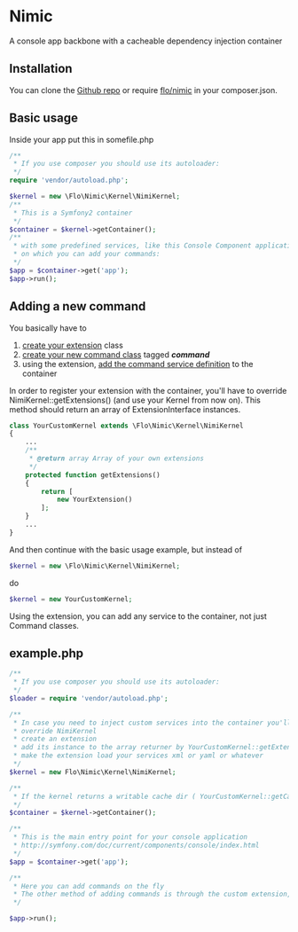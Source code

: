 # Nimic
A console app backbone with a cacheable dependency injection container

## Installation
You can clone the [Github repo][1] or require [flo/nimic][2] in your composer.json.

## Basic usage
Inside your app put this in somefile.php

```php
/**
 * If you use composer you should use its autoloader:
 */
require 'vendor/autoload.php';

$kernel = new \Flo\Nimic\Kernel\NimiKernel;
/**
 * This is a Symfony2 container
 */
$container = $kernel->getContainer();
/**
 * with some predefined services, like this Console Component application
 * on which you can add your commands:
 */
$app = $container->get('app');
$app->run();
```

## Adding a new command
You basically have to 

1. [create your extension][5] class
2. [create your new command class][3] tagged **_command_** 
3. using the extension, [add the command service definition][4] to the container

In order to register your extension with the container, you'll have to override NimiKernel::getExtensions() (and use your Kernel from now on). 
This method should return an array of ExtensionInterface instances.

```php
class YourCustomKernel extends \Flo\Nimic\Kernel\NimiKernel
{
    ...
    /**
     * @return array Array of your own extensions
     */
    protected function getExtensions()
    {
        return [
            new YourExtension()
        ];
    }
    ...
}
```
And then continue with the basic usage example, but instead of 
```php
$kernel = new \Flo\Nimic\Kernel\NimiKernel;
```
do
```php
$kernel = new YourCustomKernel;
```
Using the extension, you can add any service to the container, not just Command classes.

## example.php
```php
/**
 * If you use composer you should use its autoloader:
 */
$loader = require 'vendor/autoload.php';

/**
 * In case you need to inject custom services into the container you'll have to:
 * override NimiKernel
 * create an extension
 * add its instance to the array returner by YourCustomKernel::getExtensions (so that the extension will be registered before the container gets compiled)
 * make the extension load your services xml or yaml or whatever
 */
$kernel = new Flo\Nimic\Kernel\NimiKernel;

/**
 * If the kernel returns a writable cache dir ( YourCustomKernel::getCacheDir ) then the container is cached
 */
$container = $kernel->getContainer();

/**
 * This is the main entry point for your console application
 * http://symfony.com/doc/current/components/console/index.html
 */
$app = $container->get('app');

/**
 * Here you can add commands on the fly
 * The other method of adding commands is through the custom extension, by defining command services tagges "command"
 */

$app->run();
```
[1]: https://github.com/florinutz/nimic
[2]: https://packagist.org/packages/flo/nimic
[3]: http://symfony.com/doc/current/components/console/introduction.html#creating-a-basic-command
[4]: http://symfony.com/doc/current/components/dependency_injection/definitions.html
[5]: http://symfony.com/doc/current/components/dependency_injection/compilation.html#managing-configuration-with-extensions
